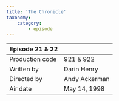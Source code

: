 ```yaml
---
title: 'The Chronicle'
taxonomy:
    category:
        - episode
---
```


| Episode 21 & 22 | |
|-----------------|---------------|
| Production code | 921 & 922     |
| Written by      | Darin Henry   |
| Directed by     | Andy Ackerman |
| Air date        | May 14, 1998  |
